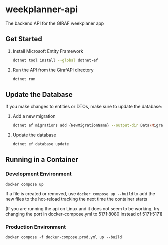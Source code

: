 # weekplanner-api
 The backend API for the GIRAF weekplaner app

## Get Started
1. Install Microsoft Entity Framework
    ```bash
    dotnet tool install --global dotnet-ef
    ```
2. Run the API from the GirafAPI directory
    ```bash
    dotnet run
    ```

## Update the Database
If you make changes to entities or DTOs, make sure to update the database:

1. Add a new migration
   ```bash
   dotnet ef migrations add {NewMigrationName} --output-dir Data\Migrations
   ```
2. Update the database
   ```bash
   dotnet ef database update
   ```
   
## Running in a Container

### Development Environment
```
docker compose up
```
If a file is created or removed, use `docker compose up --build` to add the new files to the hot-reload tracking the next time the container starts

(If you are running the api on Linux and it does not seem to be working, try changing the port in docker-compose.yml to 5171:8080 instead of 5171:5171)

### Production Environment
```
docker compose -f docker-compose.prod.yml up --build
```
